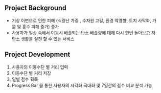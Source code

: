 
## Project Background
- 기상 이변으로 인한 피해 (식량난 가중 , 수자원 고갈, 환경 악영향, 토지 사막화, 가뭄 및 홍수 피해 증가) 증가
- 사용자가 일상 속에서 이동시 배출되는 탄소 배출량에 대해 다시 한번 돌아보고 저탄소 생활을 실천 할 수 있는 서비스 

## Project Development 
 1. 사용자의 이동수단 별 거리 입력 
 2. 이동수단 별 거리 저장 
 3. 일별 점수 획득 
 4. Progress Bar 을 통한 사용자의 시각화 극대화 및 7일간의 점수 비교 분석 가능 


